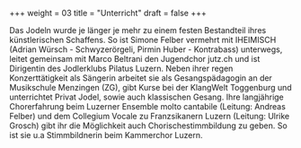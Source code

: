+++
weight = 03
title = "Unterricht"
draft = false
+++

Das Jodeln wurde je länger je mehr zu einem festen Bestandteil ihres künstlerischen
Schaffens. So ist Simone Felber vermehrt mit IHEIMISCH (Adrian Würsch - Schwyzerörgeli,
Pirmin Huber - Kontrabass) unterwegs, leitet gemeinsam mit Marco Beltrani den
Jugendchor jutz.ch und ist Dirigentin des Jodlerklubs Pilatus Luzern. Neben ihrer
regen Konzerttätigkeit als Sängerin arbeitet sie als Gesangspädagogin an der
Musikschule Menzingen (ZG), gibt Kurse bei der KlangWelt Toggenburg und
unterrichtet Privat Jodel, sowie auch klassischen Gesang. Ihre langjährige
Chorerfahrung beim Luzerner Ensemble molto cantabile (Leitung: Andreas Felber)
und dem Collegium Vocale zu Franzsikanern Luzern (Leitung: Ulrike Grosch) gibt
ihr die Möglichkeit auch Chorischestimmbildung zu geben.
So ist sie u.a Stimmbildnerin beim Kammerchor Luzern.
